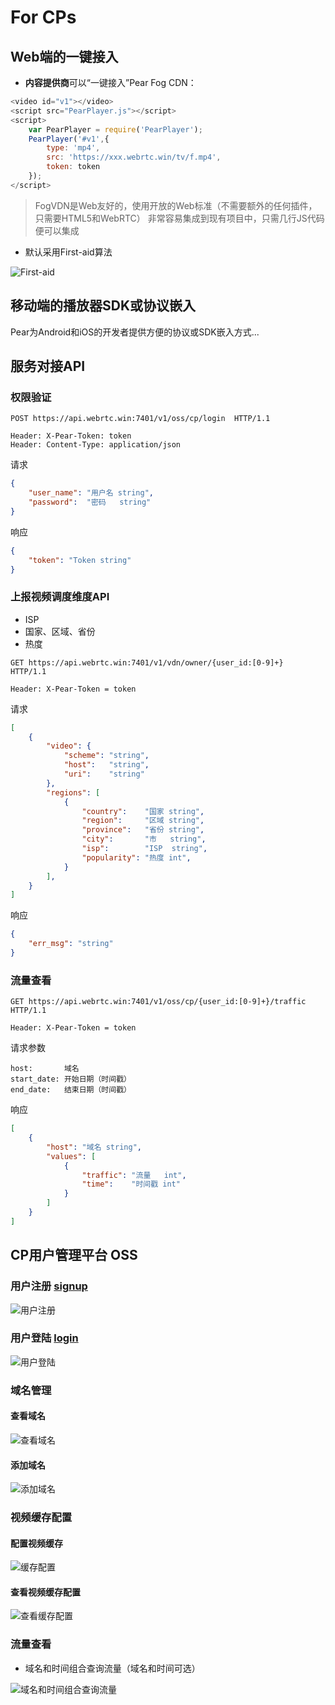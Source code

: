# For CPs

## Web端的一键接入

* **内容提供商**可以“一键接入”Pear Fog CDN：

``` js
<video id="v1"></video>
<script src="PearPlayer.js"></script>
<script>
    var PearPlayer = require('PearPlayer');
    PearPlayer('#v1',{
        type: 'mp4',
        src: 'https://xxx.webrtc.win/tv/f.mp4',
        token: token
    });
</script>
```

> FogVDN是Web友好的，使用开放的Web标准（不需要额外的任何插件，只需要HTML5和WebRTC）
> 非常容易集成到现有项目中，只需几行JS代码便可以集成

* 默认采用First-aid算法

![First-aid](fig/firstaid.png)

## 移动端的播放器SDK或协议嵌入

Pear为Android和iOS的开发者提供方便的协议或SDK嵌入方式... 

## 服务对接API

### 权限验证
```
POST https://api.webrtc.win:7401/v1/oss/cp/login  HTTP/1.1

Header: X-Pear-Token: token
Header: Content-Type: application/json
```
请求
```json
{
    "user_name": "用户名 string",
    "password":  "密码   string"
}
```
响应
```json
{
    "token": "Token string"
}
```

### 上报视频调度维度API
- ISP
- 国家、区域、省份
- 热度

```
GET https://api.webrtc.win:7401/v1/vdn/owner/{user_id:[0-9]+}  HTTP/1.1

Header: X-Pear-Token = token
```
请求
```json
[
    {
        "video": {
            "scheme": "string",
            "host":   "string",
            "uri":    "string"
        },
        "regions": [
            {
                "country":    "国家 string",
                "region":     "区域 string",
                "province":   "省份 string",
                "city":       "市   string",
                "isp":        "ISP  string",
                "popularity": "热度 int",
            }
        ],
    }
]
```
响应
```json
{
    "err_msg": "string"
}
```

### 流量查看

```
GET https://api.webrtc.win:7401/v1/oss/cp/{user_id:[0-9]+}/traffic  HTTP/1.1

Header: X-Pear-Token = token
```
请求参数
```
host:       域名
start_date: 开始日期（时间戳）
end_date:   结束日期（时间戳）
```

响应
```json
[
    {
        "host": "域名 string",
        "values": [
            {
                "traffic": "流量   int",
                "time":    "时间戳 int"
            }
        ]
    }
]
```

## CP用户管理平台 OSS

### 用户注册 [signup](https://oss.webrtc.win/site/signup)
![用户注册](fig/oss/oss_signup.png)

### 用户登陆 [login](https://oss.webrtc.win/site/login)
![用户登陆](fig/oss/oss_login.png)

### 域名管理
#### 查看域名
![查看域名](fig/oss/view_domain.png)

#### 添加域名
![添加域名](fig/oss/add_domain.png)

### 视频缓存配置
#### 配置视频缓存
![缓存配置](fig/oss/cache_update.png)

#### 查看视频缓存配置
![查看缓存配置](fig/oss/cache_update_status.png)

### 流量查看
- 域名和时间组合查询流量（域名和时间可选）

![域名和时间组合查询流量](fig/oss/traffic.png)

